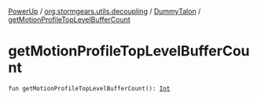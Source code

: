 [PowerUp](../../index.md) / [org.stormgears.utils.decoupling](../index.md) / [DummyTalon](index.md) / [getMotionProfileTopLevelBufferCount](./get-motion-profile-top-level-buffer-count.md)

# getMotionProfileTopLevelBufferCount

`fun getMotionProfileTopLevelBufferCount(): `[`Int`](https://kotlinlang.org/api/latest/jvm/stdlib/kotlin/-int/index.html)